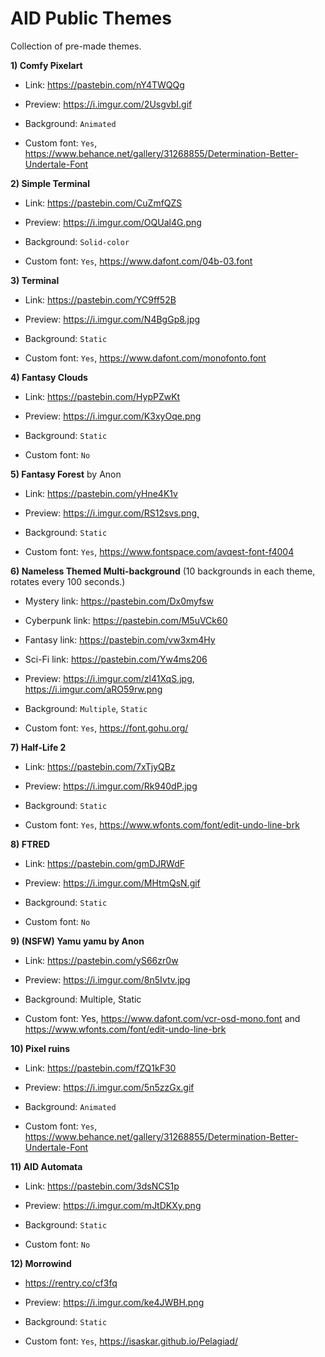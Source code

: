 # AID Public Themes
Collection of pre-made themes.
 
**1) Comfy Pixelart**

* Link: https://pastebin.com/nY4TWQQg

* Preview: https://i.imgur.com/2UsgvbI.gif

* Background: `Animated`

* Custom font: `Yes`, https://www.behance.net/gallery/31268855/Determination-Better-Undertale-Font
 
**2) Simple Terminal**

* Link: https://pastebin.com/CuZmfQZS

* Preview: https://i.imgur.com/OQUal4G.png

* Background: `Solid-color`

* Custom font: `Yes`, https://www.dafont.com/04b-03.font
 
**3) Terminal**

* Link: https://pastebin.com/YC9ff52B

* Preview: https://i.imgur.com/N4BgGp8.jpg

* Background: `Static`

* Custom font: `Yes`, https://www.dafont.com/monofonto.font
 
**4) Fantasy Clouds**

* Link: https://pastebin.com/HypPZwKt

* Preview: https://i.imgur.com/K3xyOqe.png

* Background: `Static`

* Custom font: `No`
 
**5) Fantasy Forest** by Anon

* Link: https://pastebin.com/yHne4K1v

* Preview: https://i.imgur.com/RS12svs.png̨

* Background: `Static`

* Custom font: `Yes`, https://www.fontspace.com/avqest-font-f4004
 
**6) Nameless Themed Multi-background** (10 backgrounds in each theme, rotates every 100 seconds.)

* Mystery link: https://pastebin.com/Dx0myfsw

* Cyberpunk link: https://pastebin.com/M5uVCk60

* Fantasy link: https://pastebin.com/vw3xm4Hy

* Sci-Fi link: https://pastebin.com/Yw4ms206

* Preview: <https://i.imgur.com/zl41XqS.jpg>, <https://i.imgur.com/aRO59rw.png>

* Background: `Multiple`, `Static`

* Custom font: `Yes`, https://font.gohu.org/
 
**7) Half-Life 2**

* Link: https://pastebin.com/7xTjyQBz

* Preview: https://i.imgur.com/Rk940dP.jpg

* Background: `Static`

* Custom font: `Yes`, https://www.wfonts.com/font/edit-undo-line-brk
 
**8) FTRED**

* Link: https://pastebin.com/gmDJRWdF

* Preview: https://i.imgur.com/MHtmQsN.gif 

* Background: `Static`

* Custom font: `No`
 
**9) (NSFW) Yamu yamu by Anon**

* Link: https://pastebin.com/yS66zr0w

* Preview: https://i.imgur.com/8n5Ivtv.jpg

* Background: Multiple, Static

* Custom font: Yes, https://www.dafont.com/vcr-osd-mono.font and https://www.wfonts.com/font/edit-undo-line-brk
 
**10) Pixel ruins**

* Link: https://pastebin.com/fZQ1kF30

* Preview: https://i.imgur.com/5n5zzGx.gif

* Background: `Animated`

* Custom font: `Yes`, https://www.behance.net/gallery/31268855/Determination-Better-Undertale-Font
 
**11) AID Automata**

* Link: https://pastebin.com/3dsNCS1p

* Preview: https://i.imgur.com/mJtDKXy.png

* Background: `Static`

* Custom font: `No`

**12) Morrowind**

* https://rentry.co/cf3fq

* Preview: https://i.imgur.com/ke4JWBH.png

* Background: `Static`

* Custom font: `Yes`, https://isaskar.github.io/Pelagiad/
